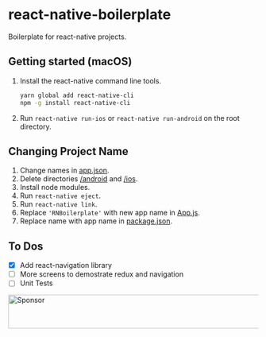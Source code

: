 # react-native-boilerplate
Boilerplate for react-native projects.

## Getting started (macOS)
1. Install the react-native command line tools.
    ```bash
    yarn global add react-native-cli
    npm -g install react-native-cli
    ```
2. Run `react-native run-ios` or `react-native run-android` on the root directory.

## Changing Project Name
1. Change names in [app.json](./app.json).
2. Delete directories [/android](./android) and [/ios](./ios).
3. Install node modules.
4. Run `react-native eject`.
5. Run `react-native link`.
6. Replace `'RNBoilerplate'` with new app name in [App.js](/src/App.js).
7. Replace name with app name in [package.json](package.json).

## To Dos
- [x] Add react-navigation library
- [ ] More screens to demostrate redux and navigation
- [ ] Unit Tests

<a target='_blank' rel='nofollow' href='https://app.codesponsor.io/link/WNaTz7WhPNKE4eJ4JLvYDVdM/JSafaiyeh/react-native-boilerplate'>
  <img alt='Sponsor' width='888' height='68' src='https://app.codesponsor.io/embed/WNaTz7WhPNKE4eJ4JLvYDVdM/JSafaiyeh/react-native-boilerplate.svg' />
</a>
